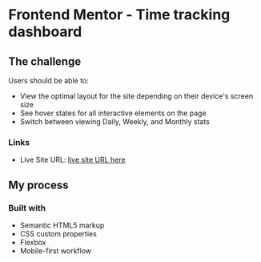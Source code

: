 # Frontend Mentor - Time tracking dashboard

## The challenge

Users should be able to:

- View the optimal layout for the site depending on their device's screen size
- See hover states for all interactive elements on the page
- Switch between viewing Daily, Weekly, and Monthly stats

### Links

- Live Site URL: [live site URL here](https://mkostrikov.github.io/time-tracking-dashboard/)

## My process

### Built with

- Semantic HTML5 markup
- CSS custom properties
- Flexbox
- Mobile-first workflow
